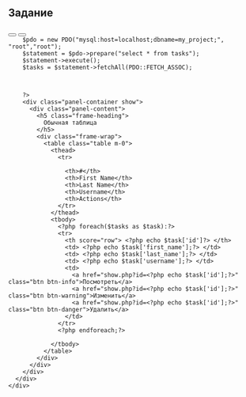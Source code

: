 <!DOCTYPE html>
<html lang="en">

<head>
  <meta charset="utf-8">
  <title>
    Подготовительные задания к курсу
  </title>
  <meta name="description" content="Chartist.html">
  <meta http-equiv="X-UA-Compatible" content="IE=edge">
  <meta name="viewport" content="width=device-width, initial-scale=1, shrink-to-fit=no, user-scalable=no, minimal-ui">
  <link id="vendorsbundle" rel="stylesheet" media="screen, print" href="css/vendors.bundle.css">
  <link id="appbundle" rel="stylesheet" media="screen, print" href="css/app.bundle.css">
  <link id="myskin" rel="stylesheet" media="screen, print" href="css/skins/skin-master.css">
  <link rel="stylesheet" media="screen, print" href="css/statistics/chartist/chartist.css">
  <link rel="stylesheet" media="screen, print" href="css/miscellaneous/lightgallery/lightgallery.bundle.css">
  <link rel="stylesheet" media="screen, print" href="css/fa-solid.css">
  <link rel="stylesheet" media="screen, print" href="css/fa-brands.css">
  <link rel="stylesheet" media="screen, print" href="css/fa-regular.css">
</head>

<body class="mod-bg-1 mod-nav-link ">
  <main id="js-page-content" role="main" class="page-content">
    <div class="col-md-6">
      <div id="panel-1" class="panel">
        <div class="panel-hdr">
          <h2>
            Задание
          </h2>
          <div class="panel-toolbar">
            <button class="btn btn-panel waves-effect waves-themed" data-action="panel-collapse" data-toggle="tooltip"
              data-offset="0,10" data-original-title="Collapse"></button>
            <button class="btn btn-panel waves-effect waves-themed" data-action="panel-fullscreen" data-toggle="tooltip"
              data-offset="0,10" data-original-title="Fullscreen"></button>
          </div>
        </div>
        <?php
        
        $pdo = new PDO("mysql:host=localhost;dbname=my_project;", "root","root");
        $statement = $pdo->prepare("select * from tasks");
        $statement->execute();
        $tasks = $statement->fetchAll(PDO::FETCH_ASSOC);
        
        
        
        ?>
        <div class="panel-container show">
          <div class="panel-content">
            <h5 class="frame-heading">
              Обычная таблица
            </h5>
            <div class="frame-wrap">
              <table class="table m-0">
                <thead>
                  <tr>

                    <th>#</th>
                    <th>First Name</th>
                    <th>Last Name</th>
                    <th>Username</th>
                    <th>Actions</th>
                  </tr>
                </thead>
                <tbody>
                  <?php foreach($tasks as $task):?>
                  <tr>
                    <th score="row"> <?php echo $task['id']?> </th>
                    <td> <?php echo $task['first_name'];?> </td>
                    <td> <?php echo $task['last_name'];?> </td>
                    <td> <?php echo $task['username'];?> </td>
                    <td>
                      <a href="show.php?id=<?php echo $task['id'];?>" class="btn btn-info">Посмотреть</a>
                      <a href="show.php?id=<?php echo $task['id'];?>" class="btn btn-warning">Изменить</a>
                      <a href="show.php?id=<?php echo $task['id'];?>" class="btn btn-danger">Удалить</a>
                    </td>
                  </tr>
                  <?php endforeach;?>

                </tbody>
              </table>
            </div>
          </div>
        </div>
      </div>
    </div>
  </main>


  <script src=" js/vendors.bundle.js"></script>
  <script src="js/app.bundle.js"></script>
  <script>
  // default list filter
  initApp.listFilter($('#js_default_list'), $('#js_default_list_filter'));
  // custom response message
  initApp.listFilter($('#js-list-msg'), $('#js-list-msg-filter'));
  </script>
</body>

</html>
